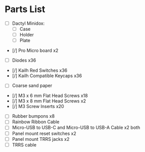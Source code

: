 # Parts List

- [ ] Dactyl Minidox:
  - [ ] Case
  - [ ] Holder
  - [ ] Plate
- [/] Pro Micro board x2
- [ ] Diodes x36
- [/] Kailh Red Switches x36
- [/] Kailh Compatible Keycaps x36
- [ ] Coarse sand paper
- [/] M3 x 6 mm Flat Head Screws x18
- [/] M3 x 8 mm Flat Head Screws x2
- [/] M3 Screw Inserts x20
- [ ] Rubber bumpons x8
- [ ] Rainbow Ribbon Cable
- [ ] Micro-USB to USB-C and Micro-USB to USB-A Cable x2 both
- [ ] Panel mount reset switches x2
- [ ] Panel mount TRRS jacks x2
- [ ] TRRS cable
